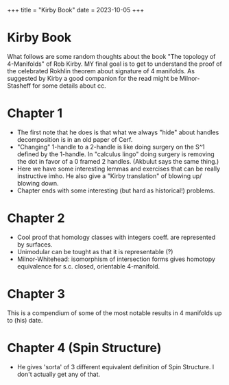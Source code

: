 +++
title = "Kirby Book"
date = 2023-10-05
+++

# Kirby Book

What follows are some random thoughts about the book "The topology of 4-Manifolds" of Rob Kirby. MY final goal is to get to understand the proof of the celebrated Rokhlin theorem about signature of 4 manifolds. As suggested by Kirby a good companion for the read might be Milnor-Stasheff for some details about cc.   

# Chapter 1

- The first note that he does is that what we always "hide" about handles decomposition is in an old paper of Cerf.
- "Changing" 1-handle to a 2-handle is like doing surgery on the S^1 defined by the 1-handle. In "calculus lingo" doing surgery is removing the dot in favor of a 0 framed 2 handles. (Akbulut says the same thing.)
- Here we have some interesting lemmas and exercises that can be really instructive imho. He also give a "Kirby translation" of blowing up/ blowing down.
- Chapter ends with some interesting (but hard as historical!) problems.

# Chapter 2
- Cool proof that homology classes with integers coeff. are represented by surfaces. 
- Unimodular can be tought as that it is representable (?)
- Milnor-Whitehead: isomorphism of intersection forms gives homotopy equivalence for s.c. closed, orientable 4-manifold.

# Chapter 3 
This is a compendium of some of the most notable results in 4 manifolds up to (his) date.

# Chapter 4 (Spin Structure)
- He gives 'sorta' of 3 different equivalent definition of Spin Structure. I don't actually get any of that.
